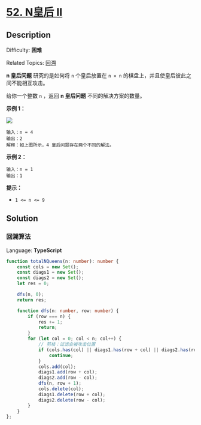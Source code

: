 # [52\. N皇后 II](https://leetcode.cn/problems/n-queens-ii/)

## Description

Difficulty: **困难**  

Related Topics: [回溯](https://leetcode.cn/tag/backtracking/)

**n 皇后问题** 研究的是如何将 `n` 个皇后放置在 `n × n` 的棋盘上，并且使皇后彼此之间不能相互攻击。

给你一个整数 `n` ，返回 **n 皇后问题** 不同的解决方案的数量。

**示例 1：**

![](https://assets.leetcode.com/uploads/2020/11/13/queens.jpg)

```
输入：n = 4
输出：2
解释：如上图所示，4 皇后问题存在两个不同的解法。
```

**示例 2：**

```
输入：n = 1
输出：1
```

**提示：**

* `1 <= n <= 9`

## Solution

### 回溯算法

Language: **TypeScript**

```typescript
function totalNQueens(n: number): number {
    const cols = new Set();
    const diags1 = new Set();
    const diags2 = new Set();
    let res = 0;

    dfs(n, 0);
    return res;

    function dfs(n: number, row: number) {
        if (row === n) {
            res += 1;
            return;
        }
        for (let col = 0; col < n; col++) {
            // 剪枝：过滤会被攻击位置
            if (cols.has(col) || diags1.has(row + col) || diags2.has(row - col)) {
                continue;
            }
            cols.add(col);
            diags1.add(row + col);
            diags2.add(row - col);
            dfs(n, row + 1);
            cols.delete(col);
            diags1.delete(row + col);
            diags2.delete(row - col);
        }
    }
};
```
